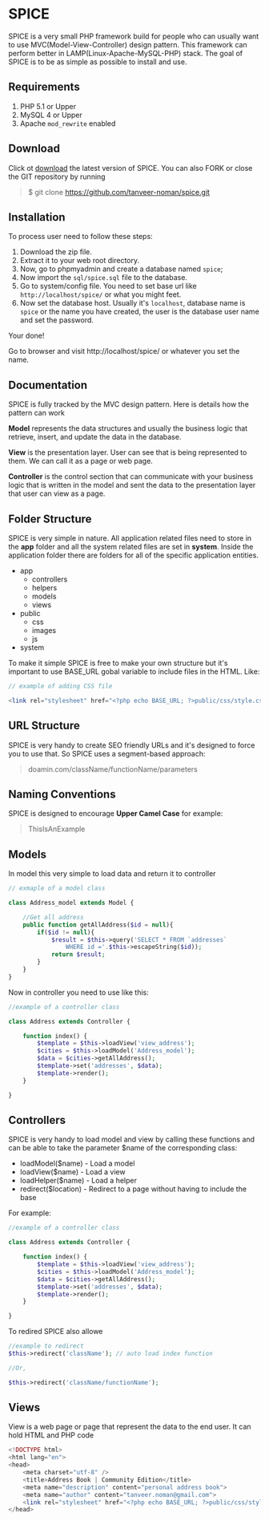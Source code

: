 # SPICE

SPICE is a very small PHP framework build for people who can usually want to use MVC(Model-View-Controller) design pattern. This framework can perform better in LAMP(Linux-Apache-MySQL-PHP) stack. The goal of SPICE is to be as simple as possible to install and use. 

## Requirements

1. PHP 5.1 or Upper
2. MySQL 4 or Upper
3. Apache `mod_rewrite` enabled

## Download

Click ot [download](https://github.com/tanveer-noman/spice/archive/master.zip "Download SPICE") the latest version of SPICE. You can also FORK or close the GIT repository by running

>$ git clone https://github.com/tanveer-noman/spice.git

## Installation

To process user need to follow these steps: 

1. Download the zip file.
2. Extract it to your web root directory.
3. Now, go to phpmyadmin and create a database named `spice`; 
4. Now import the `sql/spice.sql` file to the database.
5. Go to system/config file. You need to set base url like `http://localhost/spice/` or what you might feet.
6. Now set the database host. Usually it's `localhost`, database name is `spice` or the name you have created, the user is the database user name and set the password. 

Your done!

Go to browser and visit http://localhost/spice/ or whatever you set the name.

## Documentation

SPICE is fully tracked by the MVC design pattern. Here is details how the pattern can work

**Model** represents the data structures and usually the business logic that retrieve, insert, and update the data in the database. 

**View** is the presentation layer. User can see that is being represented to them. We can call it as a page or web page.

**Controller** is the control section that can communicate with your business logic that is written in the model and sent the data to the presentation layer that user can view as a page. 

## Folder Structure

SPICE is very simple in nature. All application related files need to store in the **app** folder and all the system related files are set in **system**. Inside the application folder there are folders for all of the specific application entities.

<ul>
	<li>app
		<ul>
			<li>controllers</li>
			<li>helpers</li>
			<li>models</li>
			<li>views</li>
		</ul>
	</li>
	<li>public
		<ul>
			<li>css</li>
			<li>images</li>
			<li>js</li>
		</ul>
	</li>
	<li>system</li>
</ul>

To make it simple SPICE is free to make your own structure but it's important to use BASE_URL gobal variable to include files in the HTML. Like:

```php
// example of adding CSS file

<link rel="stylesheet" href="<?php echo BASE_URL; ?>public/css/style.css" type="text/css" media="screen" />
```

## URL Structure

SPICE is very handy to create SEO friendly URLs and it's designed to force you to use that. So SPICE uses a segment-based approach:

> doamin.com/className/functionName/parameters

## Naming Conventions

SPICE is designed to encourage **Upper Camel Case** for example: 

> ThisIsAnExample

## Models

In model this very simple to load data and return it to controller

```php
// exmaple of a model class

class Address_model extends Model {

	//Get all address
	public function getAllAddress($id = null){
        if($id != null){
            $result = $this->query('SELECT * FROM `addresses` 
            	WHERE id ='.$this->escapeString($id));
            return $result;
        }
    }
}
```

Now in controller you need to use like this: 

```php
//example of a controller class

class Address extends Controller {

	function index() {
        $template = $this->loadView('view_address');
        $cities = $this->loadModel('Address_model');
        $data = $cities->getAllAddress();
        $template->set('addresses', $data);
        $template->render();
    }

}
```

## Controllers

SPICE is very handy to load model and view by calling these functions and can be able to take the parameter $name of the corresponding class:

* loadModel($name) - Load a model
* loadView($name) - Load a view
* loadHelper($name) - Load a helper
* redirect($location) - Redirect to a page without having to include the base 

For example: 

```php
//example of a controller class

class Address extends Controller {

	function index() {
        $template = $this->loadView('view_address');
        $cities = $this->loadModel('Address_model');
        $data = $cities->getAllAddress();
        $template->set('addresses', $data);
        $template->render();
    }

}
```

To redired SPICE also allowe

```php
//example to redirect
$this->redirect('className'); // auto load index function

//Or,

$this->redirect('className/functionName');
```

## Views

View is a web page or page that represent the data to the end user. It can hold HTML and PHP code 

```php
<!DOCTYPE html>
<html lang="en">
<head>
    <meta charset="utf-8" />
    <title>Address Book | Community Edition</title>
    <meta name="description" content="personal address book">
    <meta name="author" content="tanveer.noman@gmail.com">
    <link rel="stylesheet" href="<?php echo BASE_URL; ?>public/css/style.css" type="text/css" media="screen" />
</head>
```
